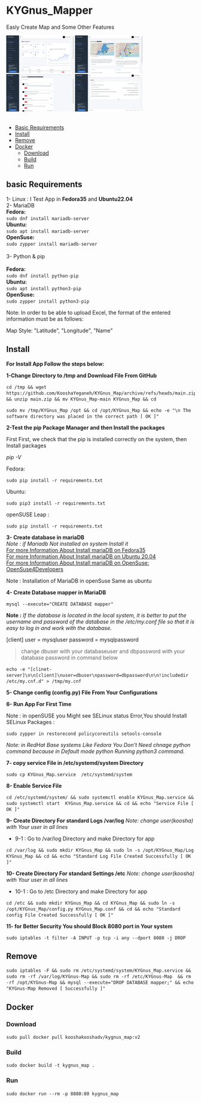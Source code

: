 # KYGnus_Mapper
Easly Create Map and Some Other Features

<img src="./app/static/screenshots/KYGnus_Map_Dashboard.png" height="100" width="180">
<img src="./app/static/screenshots/KYGnus_Map_Create.png" height="100" width="180">
<img src="./app/static/screenshots/KYGnus_Map_Extension.png" height="100" width="180">
<img src="./app/static/screenshots/KYGnus_Map_Related.png" height="100" width="180"><br><br>





- [Basic Requirements](https://github.com/KooshaYeganeh/KYGnus_Map#basic-requirements)
- [Install](https://github.com/KooshaYeganeh/KYGnus_Map#install)
- [Remove](https://github.com/KooshaYeganeh/KYGnus_Map#remove)
- [Docker](https://github.com/KooshaYeganeh/KYGnus_Map#docker)
    - [Download](https://github.com/KooshaYeganeh/KYGnus_Map#download)
    - [Build](https://github.com/KooshaYeganeh/KYGnus_Map#build)
    - [Run](https://github.com/KooshaYeganeh/KYGnus_Map#run)




## basic Requirements

1- Linux : I Test App in **Fedora35** and **Ubuntu22.04** <br />
2- MariaDB <br />
**Fedora:**  
`sudo dnf install mariadb-server`  
**Ubuntu:**  
`sudo apt install mariadb-server`  
**OpenSuse:**  
`sudo zypper install mariadb-server`<br /><br />
3- Python & pip <br />  
**Fedora:**  
`sudo dnf install python-pip`  
**Ubuntu:**  
`sudo apt install python3-pip`  
**OpenSuse:**  
`sudo zypper install python3-pip`



Note: In order to be able to upload Excel, the format of the entered information must be as follows:

Map Style: "Latitude", "Longitude", "Name"




## Install

**For Install App Follow the steps below:** 

**1-Change Directory to /tmp and Download File From GitHub**

```
cd /tmp && wget https://github.com/KooshaYeganeh/KYGnus_Map/archive/refs/heads/main.zip && unzip main.zip && mv KYGnus_Map-main KYGnus_Map && cd
```

```
sudo mv /tmp/KYGnus_Map /opt && cd /opt/KYGnus_Map && echo -e "\n The software directory was placed in the correct path [ OK ]"
```


**2-Test the pip Package Manager and then Install the packages**

First First, we check that the pip is installed correctly on the system, then Install packages

*pip -V*

Fedora: 

```
sudo pip install -r requirements.txt
```

Ubuntu: 

```
sudo pip3 install -r requirements.txt
```
openSUSE Leap : 

```
sudo pip install -r requirements.txt
```


**3- Create database in mariaDB**  
*Note : if Mariadb Not installed on system Install it*  
[For more Information About Install mariaDB on Fedora35](https://docs.fedoraproject.org/en-US/quick-docs/installing-mysql-mariadb/)  
[For more Information About Install mariaDB on Ubuntu 20.04 ](https://www.digitalocean.com/community/tutorials/how-to-install-mariadb-on-ubuntu-20-04)  
[For more Information About Install mariaDB on OpenSuse: OpenSuse4Developers](https://github.com/KooshaYeganeh/OpenSuse4Developers)

Note : Installation of MariaDB in openSuse Same as ubuntu


**4- Create Database mapper in MariaDB**

```
mysql --execute="CREATE DATABASE mapper"
```


**Note :** *If the database is located in the local system, it is better to put the username and password of the database in the /etc/my.conf file so that it is easy to log in and work with the database.*


[client]
user = mysqluser
password = mysqlpassword

> change dbuser with your databaseuser and dbpassword with your database password in command below 

```
echo -e "[clinet-server]\n\n[client]\nuser=dbuser\npassword=dbpassword\n\n!includedir /etc/my.cnf.d" > /tmp/my.cnf
```


**5- Change config (config.py) File From Your Configurations**


**6- Run App For First Time**

Note : in openSUSE you Might see SELinux status Error,You should Install SELinux Packages : 

```
sudo zypper in restorecond policycoreutils setools-console
```
  
*Note: in RedHat Base systems Like Fedora You Don't Need chnage python command because in Default mode python Running python3 command.*




**7- copy service File in /etc/systemd/system Directory**

```
sudo cp KYGnus_Map.service  /etc/systemd/system 
```

**8- Enable Service File**

```
cd /etc/systemd/system/ && sudo systemctl enable KYGnus_Map.service && sudo systemctl start  KYGnus_Map.service && cd && echo "Service File [ OK ]"
```




**9- Create Directory For standard Logs /var/log**
*Note: change user(koosha) with Your user in all lines*
 - 9-1 : Go to /var/log Directory and make Directory for app

```
cd /var/log && sudo mkdir KYGnus_Map && sudo ln -s /opt/KYGnus_Map/Log KYGnus_Map && cd && echo "Standard Log File Created Successfully [ OK ]"
```

**10- Create Directory For standard Settings /etc**
*Note: change user(koosha) with Your user in all lines*
 - 10-1 : Go to /etc Directory and make Directory for app

```
cd /etc && sudo mkdir KYGnus_Map && cd KYGnus_Map && sudo ln -s  /opt/KYGnus_Map/config.py KYGnus_Map.conf && cd && echo "Standard config File Created Successfully [ OK ]"
```


**11- for Better Security You should Block 8080 port in Your system**

```
sudo iptables -t filter -A INPUT -p tcp -i any --dport 8080 -j DROP
```



## Remove

```
sudo iptables -F && sudo rm /etc/systemd/system/KYGnus_Map.service && sudo rm -rf /var/log/KYGnus-Map && sudo rm -rf /etc/KYGnus-Map  && rm -rf /opt/KYGnus-Map && mysql --execute="DROP DATABASE mapper;" && echo "KYGnus-Map Removed [ Successfully ]"
```




## Docker 

### Download

```
sudo pull docker pull kooshakooshadv/kygnus_map:v2
```

### Build

```
sudo docker build -t kygnus_map .
```

### Run

```
sudo docker run --rm -p 8080:80 kygnus_map
```